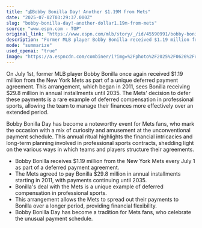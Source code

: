 ```yaml
---
title: "💰Bobby Bonilla Day! Another $1.19M from Mets"
date: "2025-07-02T03:29:37.000Z"
slug: "bobby-bonilla-day!-another-dollar1.19m-from-mets"
source: "www.espn.com - TOP"
original_link: "https://www.espn.com/mlb/story/_/id/45590991/bobby-bonilla-day-2025-new-york-mets-pay-million-every-july-1"
description: "Former MLB player Bobby Bonilla received $1.19 million from the New York Mets on July 1st as part of a deferred payment agreement that will see him receive $29.8 million in annual installments until 2035. The Mets' decision to defer these payments is a rare example of deferred compensation in professional sports, allowing the team to manage their finances more effectively over an extended period. Bobby Bonilla Day has become a notable event for Mets fans, highlighting the financial intricacies and long-term planning involved in professional sports contracts."
mode: "summarize"
used_openai: "true"
image: "https://a.espncdn.com/combiner/i?img=%2Fphoto%2F2025%2F0626%2Fr1511634_993x559_16%2D9.jpg"
---
```


On July 1st, former MLB player Bobby Bonilla once again received $1.19 million from the New York Mets as part of a unique deferred payment agreement. This arrangement, which began in 2011, sees Bonilla receiving $29.8 million in annual installments until 2035. The Mets' decision to defer these payments is a rare example of deferred compensation in professional sports, allowing the team to manage their finances more effectively over an extended period. 

Bobby Bonilla Day has become a noteworthy event for Mets fans, who mark the occasion with a mix of curiosity and amusement at the unconventional payment schedule. This annual ritual highlights the financial intricacies and long-term planning involved in professional sports contracts, shedding light on the various ways in which teams and players structure their agreements.

- Bobby Bonilla receives $1.19 million from the New York Mets every July 1 as part of a deferred payment agreement.
- The Mets agreed to pay Bonilla $29.8 million in annual installments starting in 2011, with payments continuing until 2035.
- Bonilla's deal with the Mets is a unique example of deferred compensation in professional sports.
- This arrangement allows the Mets to spread out their payments to Bonilla over a longer period, providing financial flexibility.
- Bobby Bonilla Day has become a tradition for Mets fans, who celebrate the unusual payment schedule.